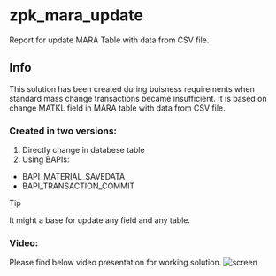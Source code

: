 # zpk_mara_update

Report for update MARA Table with data from CSV file.

## Info
This solution has been created during buisness requirements when standard mass change transactions became insufficient. It is based on change MATKL field in MARA table with data from CSV file.

### Created in two versions:
1. Directly change in databese table
2. Using BAPIs:
- BAPI_MATERIAL_SAVEDATA
- BAPI_TRANSACTION_COMMIT

> [!TIP]
> It might a base for update any field and any table.

### Video:
Please find below video presentation for working solution.
![screen]( )




